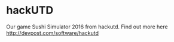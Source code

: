# hackUTD
Our game Sushi Simulator 2016 from hackutd. Find out more here http://devpost.com/software/hackutd
